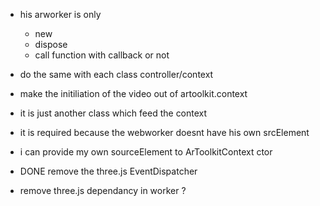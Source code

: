 - his arworker is only
  - new
  - dispose
  - call function with callback or not
- do the same with each class controller/context



- make the initiliation of the video out of artoolkit.context
- it is just another class which feed the context
- it is required because the webworker doesnt have his own srcElement
- i can provide my own sourceElement to ArToolkitContext ctor
- DONE remove the three.js EventDispatcher
- remove three.js dependancy in worker ?
